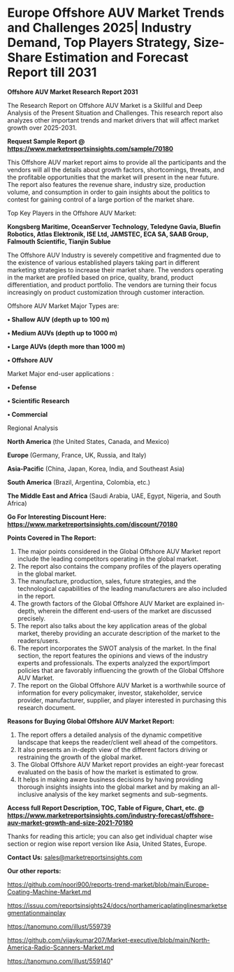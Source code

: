 # Europe Offshore AUV Market Trends and Challenges 2025| Industry Demand, Top Players Strategy, Size-Share Estimation and Forecast Report till 2031

<strong>Offshore AUV Market Research Report 2031</strong>

The Research Report on Offshore AUV Market is a Skillful and Deep Analysis of the Present Situation and Challenges. This research report also analyzes other important trends and market drivers that will affect market growth over 2025-2031.

<strong>Request Sample Report @ <a href=https://www.marketreportsinsights.com/sample/70180>https://www.marketreportsinsights.com/sample/70180</a></strong>

This Offshore AUV market report aims to provide all the participants and the vendors will all the details about growth factors, shortcomings, threats, and the profitable opportunities that the market will present in the near future. The report also features the revenue share, industry size, production volume, and consumption in order to gain insights about the politics to contest for gaining control of a large portion of the market share.

Top Key Players in the Offshore AUV Market:

<strong>Kongsberg Maritime, OceanServer Technology, Teledyne Gavia, Bluefin Robotics, Atlas Elektronik, ISE Ltd, JAMSTEC, ECA SA, SAAB Group, Falmouth Scientific, Tianjin Sublue</strong>

The Offshore AUV Industry is severely competitive and fragmented due to the existence of various established players taking part in different marketing strategies to increase their market share. The vendors operating in the market are profiled based on price, quality, brand, product differentiation, and product portfolio. The vendors are turning their focus increasingly on product customization through customer interaction.

Offshore AUV Market Major Types are:

<strong>• Shallow AUV (depth up to 100 m)

• Medium AUVs (depth up to 1000 m)

• Large AUVs (depth more than 1000 m)

• Offshore AUV</strong>

Market Major end-user applications :

<strong>• Defense

• Scientific Research

• Commercial</strong>

Regional Analysis

</u><strong><b>North America</b></strong> (the United States, Canada, and Mexico)

<strong><b>Europe </b></strong>(Germany, France, UK, Russia, and Italy)

<strong><b>Asia-Pacific</b></strong> (China, Japan, Korea, India, and Southeast Asia)

<strong><b>South America</b></strong> (Brazil, Argentina, Colombia, etc.)

<strong><b>The Middle East and Africa</b></strong> (Saudi Arabia, UAE, Egypt, Nigeria, and South Africa)

<strong>Go For Interesting Discount Here: <a href=https://www.marketreportsinsights.com/discount/70180>https://www.marketreportsinsights.com/discount/70180</a></strong>

<strong>Points Covered in The Report:</strong>
<ol>
  <li>The major points considered in the Global Offshore AUV Market report include the leading competitors operating in the global market.</li>
  <li>The report also contains the company profiles of the players operating in the global market.</li>
  <li>The manufacture, production, sales, future strategies, and the technological capabilities of the leading manufacturers are also included in the report.</li>
  <li>The growth factors of the Global Offshore AUV Market are explained in-depth, wherein the different end-users of the market are discussed precisely.</li>
  <li>The report also talks about the key application areas of the global market, thereby providing an accurate description of the market to the readers/users.</li>
  <li>The report incorporates the SWOT analysis of the market. In the final section, the report features the opinions and views of the industry experts and professionals. The experts analyzed the export/import policies that are favorably influencing the growth of the Global Offshore AUV Market.</li>
  <li>The report on the Global Offshore AUV Market is a worthwhile source of information for every policymaker, investor, stakeholder, service provider, manufacturer, supplier, and player interested in purchasing this research document.</li>
</ol>
<strong>Reasons for Buying Global Offshore AUV Market Report:</strong>

<ol>
  <li>The report offers a detailed analysis of the dynamic competitive landscape that keeps the reader/client well ahead of the competitors.</li>
  <li>It also presents an in-depth view of the different factors driving or restraining the growth of the global market.</li>
  <li>The Global Offshore AUV Market report provides an eight-year forecast evaluated on the basis of how the market is estimated to grow.</li>
  <li>It helps in making aware business decisions by having providing thorough insights insights into the global market and by making an all-inclusive analysis of the key market segments and sub-segments.</li>
</ol>
<strong>Access full Report Description, TOC, Table of Figure, Chart, etc. @ <a href=https://www.marketreportsinsights.com/industry-forecast/offshore-auv-market-growth-and-size-2021-70180>https://www.marketreportsinsights.com/industry-forecast/offshore-auv-market-growth-and-size-2021-70180</a></strong>


Thanks for reading this article; you can also get individual chapter wise section or region wise report version like Asia, United States, Europe.

<strong>Contact Us:</strong>
sales@marketreportsinsights.com

<strong>Our other reports:</strong>

<a href=https://github.com/noori900/reports-trend-market/blob/main/Europe-Coating-Machine-Market.md>https://github.com/noori900/reports-trend-market/blob/main/Europe-Coating-Machine-Market.md</a>

<a href=https://issuu.com/reportsinsights24/docs/northamericaplatinglinesmarketsegmentationmainplay>https://issuu.com/reportsinsights24/docs/northamericaplatinglinesmarketsegmentationmainplay</a>

<a href=https://tanomuno.com/illust/559739>https://tanomuno.com/illust/559739</a>

<a href=https://github.com/vijaykumar207/Market-executive/blob/main/North-America-Radio-Scanners-Market.md>https://github.com/vijaykumar207/Market-executive/blob/main/North-America-Radio-Scanners-Market.md</a>

<a href=https://tanomuno.com/illust/559140>https://tanomuno.com/illust/559140</a>"
